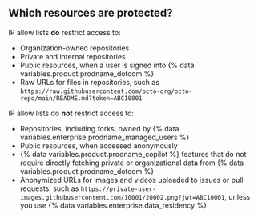 ## Which resources are protected?

IP allow lists **do** restrict access to:

* Organization-owned repositories
* Private and internal repositories
* Public resources, when a user is signed into {% data variables.product.prodname_dotcom %}
* Raw URLs for files in repositories, such as `https://raw.githubusercontent.com/octo-org/octo-repo/main/README.md?token=ABC10001`

IP allow lists do **not** restrict access to:

* Repositories, including forks, owned by {% data variables.enterprise.prodname_managed_users %}
* Public resources, when accessed anonymously
* {% data variables.product.prodname_copilot %} features that do not require directly fetching private or organizational data from {% data variables.product.prodname_dotcom %}
* Anonymized URLs for images and videos uploaded to issues or pull requests, such as `https://private-user-images.githubusercontent.com/10001/20002.png?jwt=ABC10001`, unless you use {% data variables.enterprise.data_residency %}
